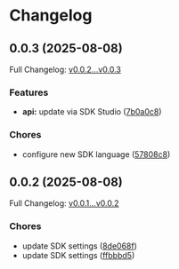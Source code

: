 # Changelog

## 0.0.3 (2025-08-08)

Full Changelog: [v0.0.2...v0.0.3](https://github.com/HideMail/hidemail-sdk-ts/compare/v0.0.2...v0.0.3)

### Features

* **api:** update via SDK Studio ([7b0a0c8](https://github.com/HideMail/hidemail-sdk-ts/commit/7b0a0c8010697a2aec4b8166aa5921960cecc86e))


### Chores

* configure new SDK language ([57808c8](https://github.com/HideMail/hidemail-sdk-ts/commit/57808c8b295a2dd6bd07df6932137cc77f5baf66))

## 0.0.2 (2025-08-08)

Full Changelog: [v0.0.1...v0.0.2](https://github.com/HideMail/hidemail-sdk-ts/compare/v0.0.1...v0.0.2)

### Chores

* update SDK settings ([8de068f](https://github.com/HideMail/hidemail-sdk-ts/commit/8de068f09d911eef63f6e94953ed05edba901a5e))
* update SDK settings ([ffbbbd5](https://github.com/HideMail/hidemail-sdk-ts/commit/ffbbbd5cd53f9a2f4eb6b52f5e48de4aa48f7b72))
